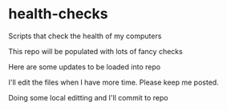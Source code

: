# health-checks
Scripts that check the health of my computers

This repo will be populated with lots of fancy checks

Here are some updates to be loaded into repo

I'll edit the files when I have more time. Please keep me posted.

Doing some local editting and I'll commit to repo
